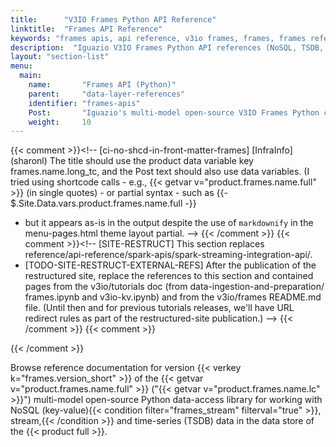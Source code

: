 ```yaml
---
title:      "V3IO Frames Python API Reference"
linktitle:  "Frames API Reference"
keywords: "frames apis, api reference, v3io frames, frames, frames reference, dataframes, nosql, key-value, kv, tsdb, streaming, python"
description:  "Iguazio V3IO Frames Python API references (NoSQL, TSDB, and streaming)"
layout: "section-list"
menu:
  main:
    name:       "Frames API (Python)"
    parent:     "data-layer-references"
    identifier: "frames-apis"
    Post:       "Iguazio's multi-model open-source V3IO Frames Python client API for working with NoSQL and time-series data"
    weight:     10
---
```

{{< comment >}}<!-- [ci-no-shcd-in-front-matter-frames] [InfraInfo] (sharonl)
  The title should use the product data variable key frames.name.long_tc,
  and the Post text should also use data variables. (I tried using shortcode
  calls - e.g., {{< getvar v="product.frames.name.full" >}} (in single quotes) -
  or partial syntax - such as {{- $.Site.Data.vars.product.frames.name.full -}}
  - but it appears as-is in the output despite the use of `markdownify` in the
  menu-pages.html theme layout partial. -->
{{< /comment >}}
{{< comment >}}<!-- [SITE-RESTRUCT] This section replaces
  reference/api-reference/spark-apis/spark-streaming-integration-api/.
- [TODO-SITE-RESTRUCT-EXTERNAL-REFS] After the publication of the restructured
  site, replace the references to this section and contained pages from the
  v3io/tutorials doc (from data-ingestion-and-preparation/ frames.ipynb and
  v3io-kv.ipynb) and from the v3io/frames README.md file. (Until then and for
  previous tutorials releases, we'll have URL redirect rules as part of the
  restructured-site publication.)
-->
{{< /comment >}}
{{< comment >}}<!-- [c-ext-ref-frames] [InfInfo] (sharonl) This documentation
  section and specific pages in this section are referenced also from external
  sources such as the v3io/tutorials notebooks (currently from the
  data-ingestion-and-preparation/ notebooks frames.ipynb and v3io-kv.ipynb) and
  from the v3io/frames README file. -->
<!-- [FRAMES-STREAMING-NO-SUPPORT] [IntInfo] See info regarding the
  frames_stream filter uses in this file in
  frames/stream.IGNORED/_index.html. TODO: When we support Frames streaming,
  also add it to the Post front-matter text. -->
<!-- [c-tsdb-unsupported-tp-features-frames] [IntInfo] (sharonl) (5.4.20) At
  Orit and Adi's request, I edited the latest-release v2.5.4 Frames doc to
  remove documentation of Tech Preview TSDB features (which were planned to be
  Tech Preview also in the upcoming v2.8.0 release) that Orit decided to remove
  from the documentation. I backed up the current Tech Preview doc, before this
  doc update, in as the frames/tsdb/ reference directory, as
  frames/tsdb.v2.5.4.removed_tech_preview_features.IGNORED - as we might need
  to return some of the doc in a future release (some of the removed features
  have been marked as testing candidates and some haven't) and using doc
  filters to filter out this doc would make the doc source very cumbersome and
  hard to work with. (17.5.20) I renamed the file for v2.8.0 to
  frames/tsdb.undocumented_tech_preview_features.IGNORED and edited it (see
  Requirement IG-14367 / DOC IG-14369 for the related v2.8.0 API changes).
  (IGNORED directories are excluded from the ghpages-ghpages-doc-site build).
  (The ignored-doc changes were in the TSDB `create` & `read` references.
  The overview and `write` and `delete` references didn't change.) See the
  "Tech Preview Documentation" email thread from Apr 2020.
  [TECH-PREVIEW-FRAMES-TSDB-AGGR-WINDOW] [TECH-PREVIEW-TSDB-CROSS-SERIES-AGGR]
  [TECH-PREVIEW-TSDB-SQL-QUERIES] [TECH-PREVIEW-TSDB-INTERPOLATION]
  [TECH-PREVIEW-TSDB-GROUP_BY] -->
{{< /comment >}}

Browse reference documentation for version {{< verkey k="frames.version_short" >}} of the {{< getvar v="product.frames.name.full" >}} ("{{< getvar v="product.frames.name.lc" >}}") multi-model open-source Python data-access library for working with NoSQL (key-value){{< condition filter="frames_stream" filterval="true" >}}, stream,{{< /condition >}} and time-series (TSDB) data in the data store of the {{< product full >}}.

